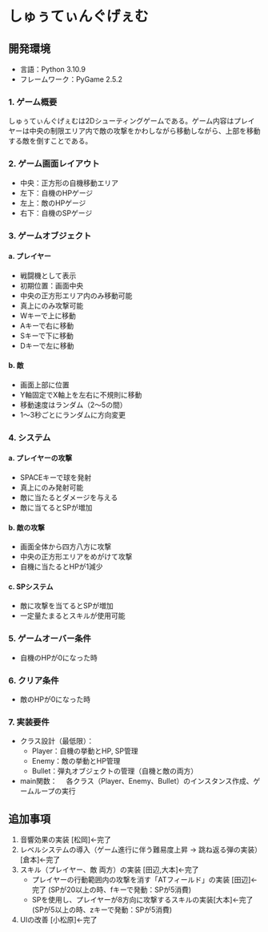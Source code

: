 # しゅぅてぃんぐげぇむ

## 開発環境
- 言語：Python 3.10.9
- フレームワーク：PyGame 2.5.2

### 1. ゲーム概要
しゅぅてぃんぐげぇむは2Dシューティングゲームである。ゲーム内容はプレイヤーは中央の制限エリア内で敵の攻撃をかわしながら移動しながら、上部を移動する敵を倒すことである。

### 2. ゲーム画面レイアウト
- 中央：正方形の自機移動エリア
- 左下：自機のHPゲージ
- 左上：敵のHPゲージ
- 右下：自機のSPゲージ

### 3. ゲームオブジェクト

#### a. プレイヤー
- 戦闘機として表示
- 初期位置：画面中央
- 中央の正方形エリア内のみ移動可能
- 真上にのみ攻撃可能
- Wキーで上に移動
- Aキーで右に移動
- Sキーで下に移動
- Dキーで左に移動

#### b. 敵
- 画面上部に位置
- Y軸固定でX軸上を左右に不規則に移動
- 移動速度はランダム（2〜5の間）
- 1〜3秒ごとにランダムに方向変更

### 4. システム

#### a. プレイヤーの攻撃
- SPACEキーで球を発射
- 真上にのみ発射可能
- 敵に当たるとダメージを与える
- 敵に当てるとSPが増加

#### b. 敵の攻撃
- 画面全体から四方八方に攻撃
- 中央の正方形エリアをめがけて攻撃
- 自機に当たるとHPが1減少

#### c. SPシステム
- 敵に攻撃を当てるとSPが増加
- 一定量たまるとスキルが使用可能

### 5. ゲームオーバー条件
- 自機のHPが0になった時

### 6. クリア条件
- 敵のHPが0になった時

### 7. 実装要件
- クラス設計（最低限）：
  - Player：自機の挙動とHP, SP管理
  - Enemy：敵の挙動とHP管理
  - Bullet：弾丸オブジェクトの管理（自機と敵の両方）
-  main関数：
　各クラス（Player、Enemy、Bullet）のインスタンス作成、ゲームループの実行

## 追加事項
1. 音響効果の実装 [松岡]←完了
2. レベルシステムの導入（ゲーム進行に伴う難易度上昇 → 跳ね返る弾の実装）[倉本]←完了
3. スキル（プレイヤー、敵 両方）の実装 [田辺,大本]←完了
    - プレイヤーの行動範囲内の攻撃を消す「ATフィールド」の実装 [田辺]←完了
      (SPが20以上の時、fキーで発動：SPが5消費)
    - SPを使用し、プレイヤーが8方向に攻撃するスキルの実装[大本]←完了
      (SPが5以上の時、zキーで発動：SPが5消費)
4. UIの改善 [小松原]←完了
